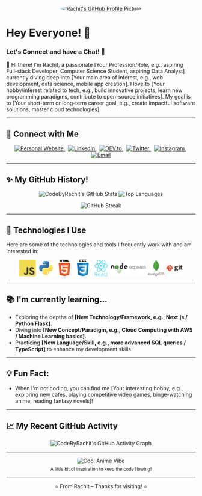 <p align="center">
  <a href="https://github.com/CodeByRachit">
    <img src="https://avatars.githubusercontent.com/u/YOUR_GITHUB_USER_ID?s=400&v=4" alt="Rachit's GitHub Profile Picture" width="150" height="150" style="border-radius: 50%;">
  </a>
</p>

# Hey Everyone! 🚀
### Let's Connect and have a Chat! 💬

👋 Hi there! I'm Rachit, a passionate [Your Profession/Role, e.g., aspiring Full-stack Developer, Computer Science Student, aspiring Data Analyst] currently diving deep into [Your main area of interest, e.g., web development, data science, mobile app creation]. I love to [Your hobby/interest related to tech, e.g., build innovative projects, learn new programming paradigms, contribute to open-source initiatives]. My goal is to [Your short-term or long-term career goal, e.g., create impactful software solutions, master cloud technologies].

---

## 🔗 Connect with Me

<p align="center">
  <a href="YOUR_PERSONAL_WEBSITE_LINK" target="_blank">
    <img src="https://img.shields.io/badge/Website-Visit-blue?style=for-the-badge&logo=About.me&logoColor=white" alt="Personal Website">
  </a>&nbsp;
  <a href="YOUR_LINKEDIN_PROFILE" target="_blank">
    <img src="https://img.shields.io/badge/LinkedIn-Connect-0077B5?style=for-the-badge&logo=linkedin&logoColor=white" alt="LinkedIn">
  </a>&nbsp;
  <a href="YOUR_DEV_TO_PROFILE" target="_blank">
    <img src="https://img.shields.io/badge/DEV.to-Read%20My%20Articles-0A0A0A?style=for-the-badge&logo=dev.to&logoColor=white" alt="DEV.to">
  </a>&nbsp;
  <a href="YOUR_TWITTER_PROFILE" target="_blank">
    <img src="https://img.shields.io/badge/Twitter-Follow-1DA1F2?style=for-the-badge&logo=twitter&logoColor=white" alt="Twitter">
  </a>&nbsp;
  <a href="YOUR_INSTAGRAM_PROFILE" target="_blank">
    <img src="https://img.shields.io/badge/Instagram-Connect-E4405F?style=for-the-badge&logo=instagram&logoColor=white" alt="Instagram">
  </a>&nbsp;
  <a href="mailto:YOUR_EMAIL_ADDRESS" target="_blank">
    <img src="https://img.shields.io/badge/Email-Contact-D14836?style=for-the-badge&logo=gmail&logoColor=white" alt="Email">
  </a>
</p>

---

## ✨ My GitHub History!

<p align="center">
  <img src="https://github-readme-stats.vercel.app/api?username=CodeByRachit&show_icons=true&count_private=true&theme=dark&hide_title=true&hide_border=true&include_all_commits=true&line_height=25" alt="CodeByRachit's GitHub Stats">
  <img src="https://github-readme-stats.vercel.app/api/top-langs/?username=CodeByRachit&layout=compact&theme=dark&hide_title=true&hide_border=true" alt="Top Languages">
</p>

<p align="center">
  <img src="https://github-readme-streak-stats.herokuapp.com/?user=CodeByRachit&theme=dark&hide_border=true" alt="GitHub Streak">
</p>

---

## 🚀 Technologies I Use

Here are some of the technologies and tools I frequently work with and am interested in:

<p align="center">
  <img src="https://raw.githubusercontent.com/devicons/devicon/master/icons/javascript/javascript-original.svg" alt="JavaScript" width="45" height="45"/>
  <img src="https://raw.githubusercontent.com/devicons/devicon/master/icons/python/python-original.svg" alt="Python" width="45" height="45"/>
  <img src="https://raw.githubusercontent.com/devicons/devicon/master/icons/html5/html5-original-wordmark.svg" alt="HTML5" width="45" height="45"/>
  <img src="https://raw.githubusercontent.com/devicons/devicon/master/icons/css3/css3-original-wordmark.svg" alt="CSS3" width="45" height="45"/>
  <img src="https://raw.githubusercontent.com/devicons/devicon/master/icons/react/react-original-wordmark.svg" alt="React" width="45" height="45"/>
  <img src="https://raw.githubusercontent.com/devicons/devicon/master/icons/nodejs/nodejs-original-wordmark.svg" alt="Node.js" width="45" height="45"/>
  <img src="https://raw.githubusercontent.com/devicons/devicon/master/icons/express/express-original-wordmark.svg" alt="Express.js" width="45" height="45"/>
  <img src="https://raw.githubusercontent.com/devicons/devicon/master/icons/mongodb/mongodb-original-wordmark.svg" alt="MongoDB" width="45" height="45"/>
  <img src="https://raw.githubusercontent.com/devicons/devicon/master/icons/git/git-original-wordmark.svg" alt="Git" width="45" height="45"/>
  </p>

---

## 📚 I'm currently learning...

* Exploring the depths of **[New Technology/Framework, e.g., Next.js / Python Flask]**.
* Diving into **[New Concept/Paradigm, e.g., Cloud Computing with AWS / Machine Learning basics]**.
* Practicing **[New Language/Skill, e.g., more advanced SQL queries / TypeScript]** to enhance my development skills.

---

## 💡 Fun Fact:

* When I'm not coding, you can find me [Your interesting hobby, e.g., exploring new cafes, playing competitive video games, binge-watching anime, reading fantasy novels]!

---

## 📈 My Recent GitHub Activity

<p align="center">
  <img src="https://github-readme-activity-graph.vercel.app/graph?username=CodeByRachit&theme=github-dark&hide_border=true" alt="CodeByRachit's GitHub Activity Graph">
</p>

---

<p align="center">
  <img src="YOUR_DIRECT_ANIME_IMAGE_URL_HERE" alt="Cool Anime Vibe" width="600"/>
  <br>
  <sub>A little bit of inspiration to keep the code flowing!</sub>
</p>

---

<p align="center">
  ⭐️ From Rachit – Thanks for visiting! ⭐️
</p>

